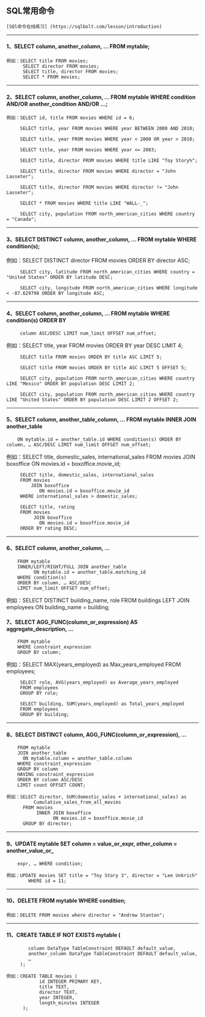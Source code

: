 ## SQL常用命令

	[SQl命令在线练习] (https://sqlbolt.com/lesson/introduction)

---
#### 1、SELECT column, another_column, … FROM mytable;

    例如：SELECT title FROM movies;
	 	  SELECT director FROM movies;
	 	  SELECT title, director FROM movies;
		  SELECT * FROM movies;

---
#### 2、SELECT column, another_column, … FROM mytable WHERE condition AND/OR another_condition AND/OR …;

    例如：SELECT id, title FROM movies WHERE id = 6;

   		 SELECT title, year FROM movies WHERE year BETWEEN 2000 AND 2010;

   		 SELECT title, year FROM movies WHERE year < 2000 OR year > 2010;

   		 SELECT title, year FROM movies WHERE year <= 2003;

   		 SELECT title, director FROM movies WHERE title LIKE "Toy Story%";

   		 SELECT title, director FROM movies WHERE director = "John Lasseter";

   		 SELECT title, director FROM movies WHERE director != "John Lasseter";

   		 SELECT * FROM movies WHERE title LIKE "WALL-_";

   		 SELECT city, population FROM north_american_cities WHERE country = "Canada";


---
#### 3、SELECT DISTINCT column, another_column, … FROM mytable WHERE condition(s);

   例如：SELECT DISTINCT director FROM movies ORDER BY director ASC;

   		 SELECT city, latitude FROM north_american_cities WHERE country = "United States" ORDER BY latitude DESC;

   		 SELECT city, longitude FROM north_american_cities WHERE longitude < -87.629798 ORDER BY longitude ASC;


---
#### 4、SELECT column, another_column, … FROM mytable WHERE condition(s) ORDER BY 
		 column ASC/DESC LIMIT num_limit OFFSET num_offset;

   例如：SELECT title, year FROM movies ORDER BY year DESC LIMIT 4;

   		 SELECT title FROM movies ORDER BY title ASC LIMIT 5;

   		 SELECT title FROM movies ORDER BY title ASC LIMIT 5 OFFSET 5;

   		 SELECT city, population FROM north_american_cities WHERE country LIKE "Mexico" ORDER BY population DESC LIMIT 2;

   		 SELECT city, population FROM north_american_cities WHERE country LIKE "United States" ORDER BY population DESC LIMIT 2 OFFSET 2;

---
#### 5、SELECT column, another_table_column, … FROM mytable INNER JOIN another_table 
    	ON mytable.id = another_table.id WHERE condition(s) ORDER BY column, … ASC/DESC LIMIT num_limit OFFSET num_offset;

   例如：SELECT title, domestic_sales, international_sales 
   		 FROM movies 
    		JOIN boxoffice
    	 		ON movies.id = boxoffice.movie_id;

    	 SELECT title, domestic_sales, international_sales
		 FROM movies
			 JOIN boxoffice
			    ON movies.id = boxoffice.movie_id
		 WHERE international_sales > domestic_sales;

		 SELECT title, rating
		 FROM movies
			  JOIN boxoffice
			    ON movies.id = boxoffice.movie_id
		 ORDER BY rating DESC;


---
#### 6、SELECT column, another_column, …
		FROM mytable
		INNER/LEFT/RIGHT/FULL JOIN another_table 
			  ON mytable.id = another_table.matching_id
		WHERE condition(s)
		ORDER BY column, … ASC/DESC
		LIMIT num_limit OFFSET num_offset;

   例如：SELECT DISTINCT building_name, role 
		  FROM buildings 
			  LEFT JOIN employees
			    ON building_name = building;

#### 7、SELECT AGG_FUNC(column_or_expression) AS aggregate_description, …
	    FROM mytable
	    WHERE constraint_expression
	    GROUP BY column;	

   例如：SELECT MAX(years_employed) as Max_years_employed FROM employees;

   		 SELECT role, AVG(years_employed) as Average_years_employed
		 FROM employees
		 GROUP BY role;

		 SELECT building, SUM(years_employed) as Total_years_employed
		 FROM employees
		 GROUP BY building;

---
#### 8、SELECT DISTINCT column, AGG_FUNC(column_or_expression), …
		FROM mytable
	    JOIN another_table
	      ON mytable.column = another_table.column
	    WHERE constraint_expression
	    GROUP BY column
	    HAVING constraint_expression
	    ORDER BY column ASC/DESC
	    LIMIT count OFFSET COUNT;	

    例如：SELECT director, SUM(domestic_sales + international_sales) as 
              Cumulative_sales_from_all_movies
		  FROM movies
		       INNER JOIN boxoffice
			         ON movies.id = boxoffice.movie_id
		  GROUP BY director;	 


---
#### 9、UPDATE mytable SET column = value_or_expr, other_column = another_value_or_
		expr, … WHERE condition;

    例如：UPDATE movies SET title = "Toy Story 3", director = "Lee Unkrich"
			WHERE id = 11;


---
#### 10、DELETE FROM mytable WHERE condition;

	例如：DELETE FROM movies where director = "Andrew Stanton";


   		
---
#### 11、CREATE TABLE IF NOT EXISTS mytable (
		    column DataType TableConstraint DEFAULT default_value,
		    another_column DataType TableConstraint DEFAULT default_value,
		    …
		 );

	例如：CREATE TABLE movies (
			    id INTEGER PRIMARY KEY,
			    title TEXT,
			    director TEXT,
			    year INTEGER, 
			    length_minutes INTEGER
		  );










